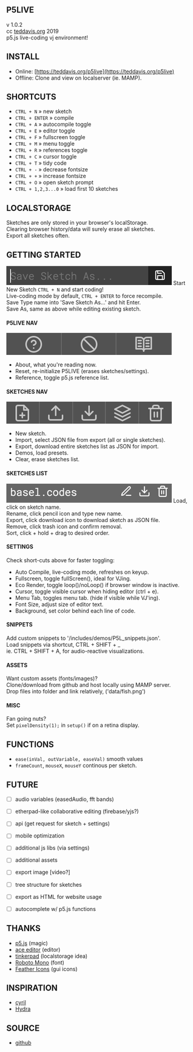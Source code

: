 P5LIVE
-------------------------------
v 1.0.2  
cc [teddavis.org](http://teddavis.org) 2019  
p5.js live-coding vj environment!

INSTALL
-------------------------------
- Online: [https://teddavis.org/p5live](https://teddavis.org/p5live)
- Offline: Clone and view on localserver (ie. MAMP).


SHORTCUTS
-------------------------------
- `CTRL + N` » new sketch
- `CTRL + ENTER` » compile
- `CTRL + A` » autocompile toggle
- `CTRL + E` » editor toggle
- `CTRL + F` » fullscreen toggle
- `CTRL + M` » menu toggle
- `CTRL + R` » references toggle
- `CTRL + C` » cursor toggle
- `CTRL + T` » tidy code
- `CTRL + -` » decrease fontsize
- `CTRL + +` » increase fontsize
- `CTRL + O` » open sketch prompt
- `CTRL + 1,2,3...0` » load first 10 sketches


LOCALSTORAGE
-------------------------------
Sketches are only stored in your browser's localStorage.  
Clearing browser history/data will surely erase all sketches.  
Export all sketches often.


GETTING STARTED
-------------------------------
![menu-sketches-save](includes/images/menu-sketches-save.png)
Start New Sketch `CTRL + N` and start coding!  
Live-coding mode by default, `CTRL + ENTER` to force recompile.  
Save Type name into 'Save Sketch As...' and hit Enter.  
Save As, same as above while editing existing sketch.
  
#### P5LIVE NAV  
![menu-p5live-nav](includes/images/menu-p5live-nav.png)
- About, what you're reading now.  
- Reset, re-initialize P5LIVE (erases sketches/settings).  
- Reference, toggle p5.js reference list.
  
#### SKETCHES NAV 
![menu-sketches-nav](includes/images/menu-sketches-nav.png)
- New sketch.  
- Import, select JSON file from export (all or single sketches).  
- Export, download entire sketches list as JSON for import.  
- Demos, load presets.  
- Clear, erase sketches list.
  
#### SKETCHES LIST  
![menu-sketches-list](includes/images/menu-sketches-list.png)
Load, click on sketch name.  
Rename, click pencil icon and type new name.  
Export, click download icon to download sketch as JSON file.  
Remove, click trash icon and confirm removal.  
Sort, click + hold + drag to desired order.  
  
#### SETTINGS  
Check short-cuts above for faster toggling:  
- Auto Compile, live-coding mode, refreshes on keyup.  
- Fullscreen, toggle fullScreen(), ideal for VJing.  
- Eco Render, toggle loop()/noLoop() if browser window is inactive.  
- Cursor, toggle visible cursor when hiding editor (ctrl + e).  
- Menu Tab, toggles menu tab. (hide if visible while VJ'ing).  
- Font Size, adjust size of editor text.  
- Background, set color behind each line of code.
	
#### SNIPPETS  
Add custom snippets to '/includes/demos/P5L_snippets.json'.  
Load snippets via shortcut, CTRL + SHIFT + _  
ie. CTRL + SHIFT + A, for audio-reactive visualizations.

#### ASSETS
Want custom assets (fonts/images)?   
Clone/download from github and host locally using MAMP server.  
Drop files into folder and link relatively, ('data/fish.png')

#### MISC
Fan going nuts?  
Set `pixelDensity(1);` in `setup()` if on a retina display.


FUNCTIONS
-------------------------------
- `ease(inVal, outVariable, easeVal)`  smooth values
- `frameCount`, `mouseX`, `mouseY` continous per sketch.


FUTURE
-------------------------------
- [ ] audio variables (easedAudio, fft bands)
- [ ] etherpad-like collaborative editing (firebase/yjs?)
- [ ] api (get request for sketch + settings)
- [ ] mobile optimization
- [ ] additional js libs (via settings)
- [ ] additional assets
- [ ] export image [video?]
- [ ] tree structure for sketches
- [ ] export as HTML for website usage
- [ ] autocomplete w/ p5.js functions
    

THANKS
-------------------------------
- [p5.js](https://p5js.org) (magic)
- [ace editor](https://ace.c9.io) (editor)
- [tinkerpad](https://github.com/tomhodgins/tinkerpad) (localstorage idea)
- [Roboto Mono](https://github.com/google/roboto) (font)
- [Feather Icons](https://feathericons.com) (gui icons)



INSPIRATION
-------------------------------
- [cyril](https://github.com/cyrilcode/cyril)
- [Hydra](https://github.com/ojack/hydra)


SOURCE
-------------------------------
- [github](https://github.com/ffd8/p5live)